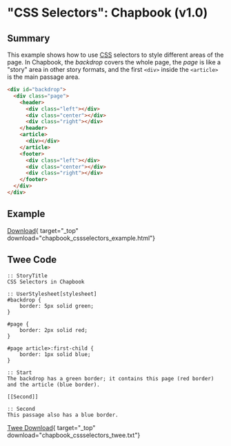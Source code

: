 # "CSS Selectors": Chapbook (v1.0)

## Summary

This example shows how to use [CSS](../../terms/terms_css.md) selectors to style different areas of the page. In Chapbook, the *backdrop* covers the whole page, the *page* is like a "story" area in other story formats, and the first `<div>` inside the `<article>` is the main passage area.

```html
<div id="backdrop">
  <div class="page">
    <header>
      <div class="left"></div>
      <div class="center"></div>
      <div class="right"></div>
    </header>
    <article>
      <div></div>
    </article>
    <footer>
      <div class="left"></div>
      <div class="center"></div>
      <div class="right"></div>
    </footer>
  </div>
</div>
```

## Example

[Download](chapbook_cssselectors_example.html){ target="_top" download="chapbook_cssselectors_example.html"}

## Twee Code

```twee
:: StoryTitle
CSS Selectors in Chapbook

:: UserStylesheet[stylesheet]
#backdrop {
    border: 5px solid green;
}

#page {
    border: 2px solid red;
}

#page article>:first-child {
    border: 1px solid blue;
}

:: Start
The backdrop has a green border; it contains this page (red border) and the article (blue border).

[[Second]]

:: Second
This passage also has a blue border.

```

[Twee Download](chapbook_cssselectors_twee.txt){ target="_top" download="chapbook_cssselectors_twee.txt"}
